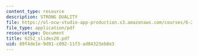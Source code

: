 ```yaml
---
content_type: resource
description: STRONG DUALITY
file: https://ol-ocw-studio-app-production.s3.amazonaws.com/courses/6-252j-nonlinear-programming-spring-2003/89f4de1e9d91c09211f3ad84323eb8e3_6252_slides20.pdf
file_type: application/pdf
resourcetype: Document
title: 6252_slides20.pdf
uid: 89f4de1e-9d91-c092-11f3-ad84323eb8e3
---
```

